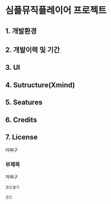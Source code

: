# 심플뮤직플레이어 프로젝트
## 1. 개발환경
## 2. 개발이력 및 기간
## 3. UI
## 4. Sutructure(Xmind)
## 5. Seatures
## 6. Credits
## 7. License




어쩌구

### 부제목
저쩌구

```
코드넣기

```
    코드